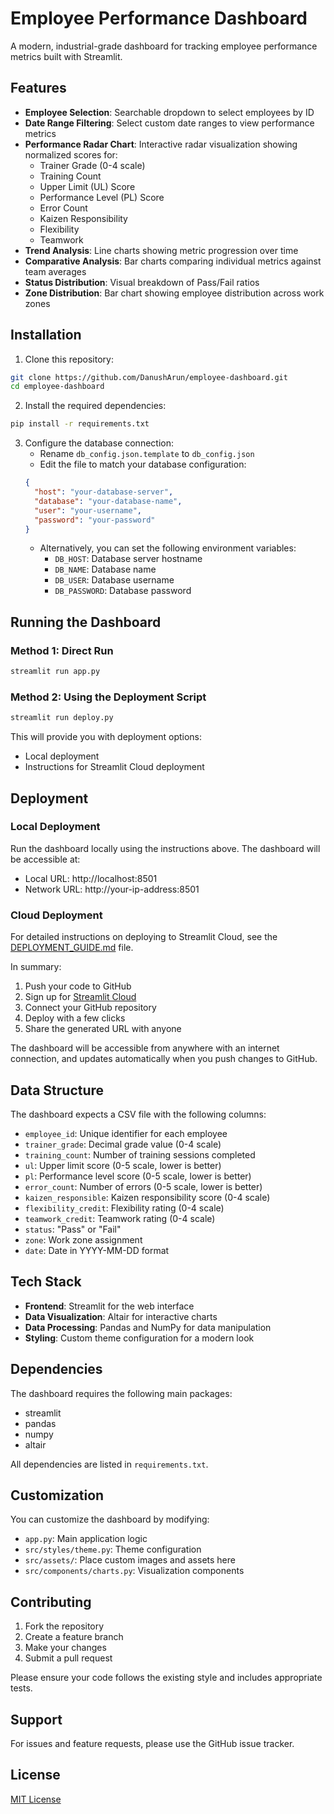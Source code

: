 # Employee Performance Dashboard

A modern, industrial-grade dashboard for tracking employee performance metrics built with Streamlit.

## Features

- **Employee Selection**: Searchable dropdown to select employees by ID
- **Date Range Filtering**: Select custom date ranges to view performance metrics
- **Performance Radar Chart**: Interactive radar visualization showing normalized scores for:
  - Trainer Grade (0-4 scale)
  - Training Count
  - Upper Limit (UL) Score
  - Performance Level (PL) Score
  - Error Count
  - Kaizen Responsibility
  - Flexibility
  - Teamwork
- **Trend Analysis**: Line charts showing metric progression over time
- **Comparative Analysis**: Bar charts comparing individual metrics against team averages
- **Status Distribution**: Visual breakdown of Pass/Fail ratios
- **Zone Distribution**: Bar chart showing employee distribution across work zones

## Installation

1. Clone this repository:
```bash
git clone https://github.com/DanushArun/employee-dashboard.git
cd employee-dashboard
```

2. Install the required dependencies:
```bash
pip install -r requirements.txt
```

3. Configure the database connection:
   - Rename `db_config.json.template` to `db_config.json`
   - Edit the file to match your database configuration:
   ```json
   {
     "host": "your-database-server",
     "database": "your-database-name",
     "user": "your-username",
     "password": "your-password"
   }
   ```
   - Alternatively, you can set the following environment variables:
     - `DB_HOST`: Database server hostname
     - `DB_NAME`: Database name
     - `DB_USER`: Database username
     - `DB_PASSWORD`: Database password

## Running the Dashboard

### Method 1: Direct Run

```bash
streamlit run app.py
```

### Method 2: Using the Deployment Script

```bash
streamlit run deploy.py
```

This will provide you with deployment options:
- Local deployment
- Instructions for Streamlit Cloud deployment

## Deployment

### Local Deployment

Run the dashboard locally using the instructions above. The dashboard will be accessible at:
- Local URL: http://localhost:8501
- Network URL: http://your-ip-address:8501

### Cloud Deployment

For detailed instructions on deploying to Streamlit Cloud, see the [DEPLOYMENT_GUIDE.md](DEPLOYMENT_GUIDE.md) file.

In summary:
1. Push your code to GitHub
2. Sign up for [Streamlit Cloud](https://share.streamlit.io/)
3. Connect your GitHub repository
4. Deploy with a few clicks
5. Share the generated URL with anyone

The dashboard will be accessible from anywhere with an internet connection, and updates automatically when you push changes to GitHub.

## Data Structure

The dashboard expects a CSV file with the following columns:
- `employee_id`: Unique identifier for each employee
- `trainer_grade`: Decimal grade value (0-4 scale)
- `training_count`: Number of training sessions completed
- `ul`: Upper limit score (0-5 scale, lower is better)
- `pl`: Performance level score (0-5 scale, lower is better)
- `error_count`: Number of errors (0-5 scale, lower is better)
- `kaizen_responsible`: Kaizen responsibility score (0-4 scale)
- `flexibility_credit`: Flexibility rating (0-4 scale)
- `teamwork_credit`: Teamwork rating (0-4 scale)
- `status`: "Pass" or "Fail"
- `zone`: Work zone assignment
- `date`: Date in YYYY-MM-DD format

## Tech Stack

- **Frontend**: Streamlit for the web interface
- **Data Visualization**: Altair for interactive charts
- **Data Processing**: Pandas and NumPy for data manipulation
- **Styling**: Custom theme configuration for a modern look

## Dependencies

The dashboard requires the following main packages:
- streamlit
- pandas
- numpy
- altair

All dependencies are listed in `requirements.txt`.

## Customization

You can customize the dashboard by modifying:
- `app.py`: Main application logic
- `src/styles/theme.py`: Theme configuration
- `src/assets/`: Place custom images and assets here
- `src/components/charts.py`: Visualization components

## Contributing

1. Fork the repository
2. Create a feature branch
3. Make your changes
4. Submit a pull request

Please ensure your code follows the existing style and includes appropriate tests.

## Support

For issues and feature requests, please use the GitHub issue tracker.

## License

[MIT License](LICENSE)

